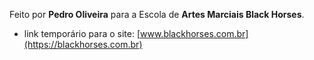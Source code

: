 Feito por __Pedro Oliveira__ para a Escola de __Artes Marciais Black Horses__.

- link temporário para o site:  [www.blackhorses.com.br](https://blackhorses.com.br)
